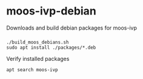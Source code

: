 # moos-ivp-debian

Downloads and build debian packages for moos-ivp

### 
```
./build_moos_debians.sh
sudo apt install ./packages/*.deb
```
Verify installed packages
```
apt search moos-ivp
```
